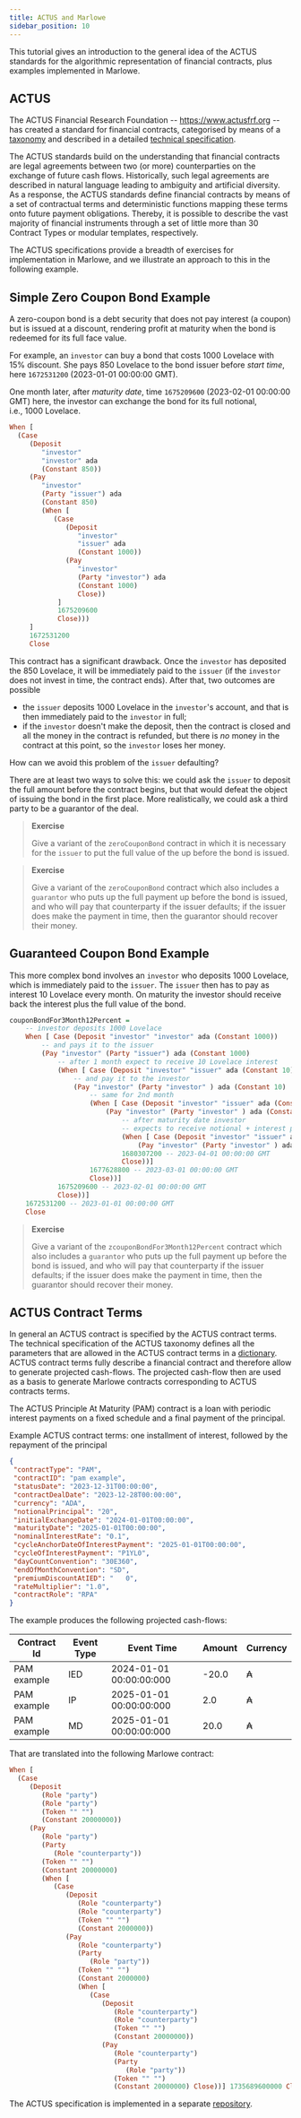```yaml
---
title: ACTUS and Marlowe
sidebar_position: 10
---
```


This tutorial gives an introduction to the general idea of the ACTUS
standards for the algorithmic representation of financial contracts,
plus examples implemented in Marlowe.

## ACTUS

The ACTUS Financial Research Foundation -- <https://www.actusfrf.org> -- has
created a standard for financial contracts, categorised by means of a
[taxonomy](https://www.actusfrf.org/taxonomy) and described in a
detailed [technical specification](https://www.actusfrf.org/techspecs).

The ACTUS standards build on the understanding that financial contracts
are legal agreements between two (or more) counterparties on the
exchange of future cash flows. Historically, such legal agreements are
described in natural language leading to ambiguity and artificial
diversity. As a response, the ACTUS standards define financial contracts
by means of a set of contractual terms and deterministic functions
mapping these terms onto future payment obligations. Thereby, it is
possible to describe the vast majority of financial instruments through
a set of little more than 30 Contract Types or modular templates,
respectively.

The ACTUS specifications provide a breadth of exercises for
implementation in Marlowe, and we illustrate an approach to this in the
following example.

## Simple Zero Coupon Bond Example

A zero-coupon bond is a debt security that does not pay interest (a
coupon) but is issued at a discount, rendering profit at maturity when
the bond is redeemed for its full face value.

For example, an `investor` can buy a bond that costs 1000 Lovelace with
15% discount. She pays 850 Lovelace to the bond issuer before *start
time*, here `1672531200` (2023-01-01 00:00:00 GMT).

One month later, after *maturity date*, time `1675209600` (2023-02-01
00:00:00 GMT) here, the investor can exchange the bond for its full
notional, i.e., 1000 Lovelace.

``` haskell
When [
  (Case
     (Deposit
        "investor"
        "investor" ada
        (Constant 850))
     (Pay
        "investor"
        (Party "issuer") ada
        (Constant 850)
        (When [
           (Case
              (Deposit
                 "investor"
                 "issuer" ada
                 (Constant 1000))
              (Pay
                 "investor"
                 (Party "investor") ada
                 (Constant 1000)
                 Close))
            ]
            1675209600
            Close)))
     ]
     1672531200
     Close
```

This contract has a significant drawback. Once the `investor` has
deposited the 850 Lovelace, it will be immediately paid to the `issuer`
(if the `investor` does not invest in time, the contract ends). After
that, two outcomes are possible

-   the `issuer` deposits 1000 Lovelace in the `investor`'s account,
    and that is then immediately paid to the `investor` in full;
-   if the `investor` doesn't make the deposit, then the contract is
    closed and all the money in the contract is refunded, but there is
    *no* money in the contract at this point, so the `investor` loses
    her money.

How can we avoid this problem of the `issuer` defaulting?

There are at least two ways to solve this: we could ask the `issuer` to
deposit the full amount before the contract begins, but that would
defeat the object of issuing the bond in the first place. More
realistically, we could ask a third party to be a guarantor of the deal.

> **Exercise**
>
> Give a variant of the `zeroCouponBond` contract in which it is
> necessary for the `issuer` to put the full value of the up before the
> bond is issued.

> **Exercise**
>
> Give a variant of the `zeroCouponBond` contract which also includes a
> `guarantor` who puts up the full payment up before the bond is issued,
> and who will pay that counterparty if the issuer defaults; if the
> issuer does make the payment in time, then the guarantor should
> recover their money.

## Guaranteed Coupon Bond Example

This more complex bond involves an `investor` who deposits 1000
Lovelace, which is immediately paid to the `issuer`. The `issuer` then
has to pay as interest 10 Lovelace every month. On maturity the investor
should receive back the interest plus the full value of the bond.

``` haskell
couponBondFor3Month12Percent =
    -- investor deposits 1000 Lovelace
    When [ Case (Deposit "investor" "investor" ada (Constant 1000))
        -- and pays it to the issuer
        (Pay "investor" (Party "issuer") ada (Constant 1000)
            -- after 1 month expect to receive 10 Lovelace interest
            (When [ Case (Deposit "investor" "issuer" ada (Constant 10))
                -- and pay it to the investor
                (Pay "investor" (Party "investor" ) ada (Constant 10)
                    -- same for 2nd month
                    (When [ Case (Deposit "investor" "issuer" ada (Constant 10))
                        (Pay "investor" (Party "investor" ) ada (Constant 10)
                            -- after maturity date investor
                            -- expects to receive notional + interest payment
                            (When [ Case (Deposit "investor" "issuer" ada (Constant 1010))
                                (Pay "investor" (Party "investor" ) ada (Constant 1010) Close)]
                            1680307200 -- 2023-04-01 00:00:00 GMT
                            Close))]
                    1677628800 -- 2023-03-01 00:00:00 GMT
                    Close))]
            1675209600 -- 2023-02-01 00:00:00 GMT
            Close))]
    1672531200 -- 2023-01-01 00:00:00 GMT
    Close
```

> **Exercise**
>
> Give a variant of the `zcouponBondFor3Month12Percent` contract which
> also includes a `guarantor` who puts up the full payment up before the
> bond is issued, and who will pay that counterparty if the issuer
> defaults; if the issuer does make the payment in time, then the
> guarantor should recover their money.

## ACTUS Contract Terms

In general an ACTUS contract is specified by the ACTUS contract terms. The technical specification
of the ACTUS taxonomy defines all the parameters that are allowed in the ACTUS contract terms in a
[dictionary](https://github.com/actusfrf/actus-dictionary/blob/master/actus-dictionary-terms.json).
ACTUS contract terms fully describe a financial contract and therefore allow to generate projected
cash-flows. The projected cash-flow then are used as a basis to generate Marlowe contracts
corresponding to ACTUS contracts terms.

The ACTUS Principle At Maturity (PAM) contract is a loan with periodic interest payments on a fixed
schedule and a final payment of the principal.

Example ACTUS contract terms: one installment of interest, followed by the repayment of the principal

``` json
{
 "contractType": "PAM",
 "contractID": "pam example",
 "statusDate": "2023-12-31T00:00:00",
 "contractDealDate": "2023-12-28T00:00:00",
 "currency": "ADA",
 "notionalPrincipal": "20",
 "initialExchangeDate": "2024-01-01T00:00:00",
 "maturityDate": "2025-01-01T00:00:00",
 "nominalInterestRate": "0.1",
 "cycleAnchorDateOfInterestPayment": "2025-01-01T00:00:00",
 "cycleOfInterestPayment": "P1YL0",
 "dayCountConvention": "30E360",
 "endOfMonthConvention": "SD",
 "premiumDiscountAtIED": "   0",
 "rateMultiplier": "1.0",
 "contractRole": "RPA"
}
```

The example produces the following projected cash-flows:

| Contract Id | Event Type | Event Time | Amount | Currency |
| --- | --- | --- | --- | --- |
|PAM example|IED|2024-01-01 00:00:00:000|-20.0|₳|
|PAM example|IP|2025-01-01 00:00:00:000|2.0|₳|
|PAM example|MD|2025-01-01 00:00:00:000|20.0|₳|

That are translated into the following Marlowe contract:

``` haskell
When [
  (Case
     (Deposit
        (Role "party")
        (Role "party")
        (Token "" "")
        (Constant 20000000))
     (Pay
        (Role "party")
        (Party
           (Role "counterparty"))
        (Token "" "")
        (Constant 20000000)
        (When [
           (Case
              (Deposit
                 (Role "counterparty")
                 (Role "counterparty")
                 (Token "" "")
                 (Constant 2000000))
              (Pay
                 (Role "counterparty")
                 (Party
                    (Role "party"))
                 (Token "" "")
                 (Constant 2000000)
                 (When [
                    (Case
                       (Deposit
                          (Role "counterparty")
                          (Role "counterparty")
                          (Token "" "")
                          (Constant 20000000))
                       (Pay
                          (Role "counterparty")
                          (Party
                             (Role "party"))
                          (Token "" "")
                          (Constant 20000000) Close))] 1735689600000 Close)))] 1735689600000 Close)))] 1704067200000 Close
```

The ACTUS specification is implemented in a separate [repository](https://github.com/input-output-hk/actus-core).
